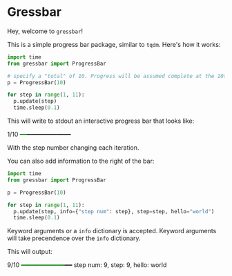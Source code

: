 # Gressbar

Hey, welcome to `gressbar`!

This is a simple progress bar package, similar to `tqdm`. Here's how it works:

```python
import time
from gressbar import ProgressBar

# specify a "total" of 10. Progress will be assumed complete at the 10th step.
p = ProgressBar(10)

for step in range(1, 11):
  p.update(step)
  time.sleep(0.1)
```

This will write to stdout an interactive progress bar that looks like:

1/10 <span style="color: green;">━━</span>━━━━━━━━━━━━

With the step number changing each iteration.

You can also add information to the right of the bar:

```python
import time
from gressbar import ProgressBar

p = ProgressBar(10)

for step in range(1, 11):
  p.update(step, info={"step num": step}, step=step, hello="world")
  time.sleep(0.1)
```

Keyword arguments or a `info` dictionary is accepted. Keyword arguments will take precendence over the `info` dictionary.

This will output:

9/10 <span style="color: green;">━━━━━━━━━━━━</span>━━ step num: 9, step: 9, hello: world
